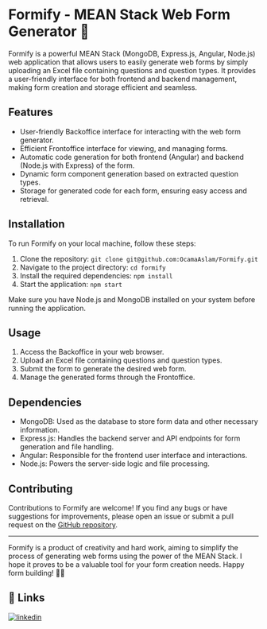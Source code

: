 # Formify - MEAN Stack Web Form Generator 📝

Formify is a powerful MEAN Stack (MongoDB, Express.js, Angular, Node.js) web application that allows users to easily generate web forms by simply uploading an Excel file containing questions and question types. It provides a user-friendly interface for both frontend and backend management, making form creation and storage efficient and seamless.

## Features

- User-friendly Backoffice interface for interacting with the web form generator.
- Efficient Frontoffice interface for viewing, and managing forms.
- Automatic code generation for both frontend (Angular) and backend (Node.js with Express) of the form.
- Dynamic form component generation based on extracted question types.
- Storage for generated code for each form, ensuring easy access and retrieval.

## Installation

To run Formify on your local machine, follow these steps:

1. Clone the repository: `git clone git@github.com:OcamaAslam/Formify.git`
2. Navigate to the project directory: `cd formify`
3. Install the required dependencies: `npm install`
4. Start the application: `npm start`

Make sure you have Node.js and MongoDB installed on your system before running the application.

## Usage

1. Access the Backoffice in your web browser.
2. Upload an Excel file containing questions and question types.
3. Submit the form to generate the desired web form.
4. Manage the generated forms through the Frontoffice.

## Dependencies

- MongoDB: Used as the database to store form data and other necessary information.
- Express.js: Handles the backend server and API endpoints for form generation and file handling.
- Angular: Responsible for the frontend user interface and interactions.
- Node.js: Powers the server-side logic and file processing.

## Contributing

Contributions to Formify are welcome! If you find any bugs or have suggestions for improvements, please open an issue or submit a pull request on the [GitHub repository](git@github.com:OcamaAslam/Formify.git).

---

Formify is a product of creativity and hard work, aiming to simplify the process of generating web forms using the power of the MEAN Stack. I hope it proves to be a valuable tool for your form creation needs. Happy form building! 🚀📝

## 🔗 Links
[![linkedin](https://img.shields.io/badge/linkedin-0A66C2?style=for-the-badge&logo=linkedin&logoColor=white)](https://www.linkedin.com/in/ocama-mohamed/)